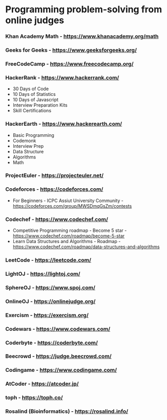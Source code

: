 # Programming problem-solving from online judges  

### Khan Academy Math - https://www.khanacademy.org/math

### Geeks for Geeks - https://www.geeksforgeeks.org/

### FreeCodeCamp - https://www.freecodecamp.org/

### HackerRank - https://www.hackerrank.com/
- 30 Days of Code
- 10 Days of Statistics
- 10 Days of Javascript
- Interview Preparation Kits
- Skill Certifications 

### HackerEarth - https://www.hackerearth.com/
- Basic Programming
- Codemonk
- Interview Prep
- Data Structure
- Algorithms
- Math

### ProjectEuler - https://projecteuler.net/

### Codeforces - https://codeforces.com/
- For Beginners - ICPC Assiut University Community - https://codeforces.com/group/MWSDmqGsZm/contests

### Codechef - https://www.codechef.com/
- Competitive Programming roadmap - Become 5 star - https://www.codechef.com/roadmap/become-5-star
- Learn Data Structures and Algorithms - Roadmap - https://www.codechef.com/roadmap/data-structures-and-algorithms

### LeetCode - https://leetcode.com/

### LightOJ - https://lightoj.com/

### SphereOJ - https://www.spoj.com/

### OnlineOJ - https://onlinejudge.org/

### Exercism - https://exercism.org/

### Codewars - https://www.codewars.com/

### Coderbyte - https://coderbyte.com/

### Beecrowd - https://judge.beecrowd.com/

### Codingame - https://www.codingame.com/

### AtCoder - https://atcoder.jp/

### toph - https://toph.co/

### Rosalind (Bioinformatics) - https://rosalind.info/
